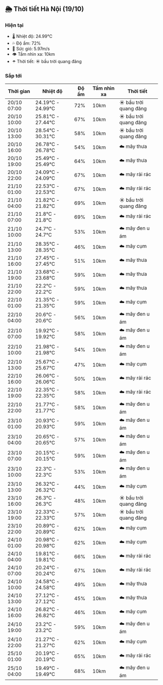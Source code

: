 ## 🌦️ Thời tiết Hà Nội (19/10)

### Hiện tại

- 🌡️ Nhiệt độ: 24.99℃
- 💦 Độ ẩm: 72%
- 💨 Sức gió: 5.97m/s
- 👁️ Tầm nhìn xa: 10km
- ☂️ Thời tiết: ☀️ bầu trời quang đãng

### Sắp tới

| Thời gian | Nhiệt độ | Độ ẩm | Tầm nhìn xa | Thời tiết |
| --- | --- | --- | --- | --- |
| 20/10 07:00 | 24.19℃ - 24.99℃ | 72% | 10km | ☀️ bầu trời quang đãng |
| 20/10 10:00 | 25.81℃ - 27.44℃ | 67% | 10km | ☀️ bầu trời quang đãng |
| 20/10 13:00 | 28.54℃ - 30.31℃ | 58% | 10km | ☀️ bầu trời quang đãng |
| 20/10 16:00 | 26.78℃ - 26.78℃ | 54% | 10km | ☁️ mây thưa |
| 20/10 19:00 | 25.49℃ - 25.49℃ | 64% | 10km | ☁️ mây thưa |
| 20/10 22:00 | 24.09℃ - 24.09℃ | 67% | 10km | ☁️ mây rải rác |
| 21/10 01:00 | 22.53℃ - 22.53℃ | 67% | 10km | ☁️ mây rải rác |
| 21/10 04:00 | 21.82℃ - 21.82℃ | 69% | 10km | ☀️ bầu trời quang đãng |
| 21/10 07:00 | 21.8℃ - 21.8℃ | 69% | 10km | ☁️ mây rải rác |
| 21/10 10:00 | 24.7℃ - 24.7℃ | 53% | 10km | ☁️ mây đen u ám |
| 21/10 13:00 | 28.35℃ - 28.35℃ | 46% | 10km | ☁️ mây cụm |
| 21/10 16:00 | 27.45℃ - 27.45℃ | 51% | 10km | ☁️ mây thưa |
| 21/10 19:00 | 23.68℃ - 23.68℃ | 59% | 10km | ☁️ mây thưa |
| 21/10 22:00 | 22.2℃ - 22.2℃ | 59% | 10km | ☁️ mây thưa |
| 22/10 01:00 | 21.35℃ - 21.35℃ | 59% | 10km | ☁️ mây cụm |
| 22/10 04:00 | 20.6℃ - 20.6℃ | 56% | 10km | ☁️ mây đen u ám |
| 22/10 07:00 | 19.92℃ - 19.92℃ | 58% | 10km | ☁️ mây đen u ám |
| 22/10 10:00 | 21.98℃ - 21.98℃ | 54% | 10km | ☁️ mây đen u ám |
| 22/10 13:00 | 25.67℃ - 25.67℃ | 47% | 10km | ☁️ mây cụm |
| 22/10 16:00 | 26.06℃ - 26.06℃ | 50% | 10km | ☁️ mây rải rác |
| 22/10 19:00 | 22.35℃ - 22.35℃ | 58% | 10km | ☁️ mây rải rác |
| 22/10 22:00 | 21.77℃ - 21.77℃ | 58% | 10km | ☁️ mây đen u ám |
| 23/10 01:00 | 20.93℃ - 20.93℃ | 59% | 10km | ☁️ mây đen u ám |
| 23/10 04:00 | 20.65℃ - 20.65℃ | 57% | 10km | ☁️ mây đen u ám |
| 23/10 07:00 | 20.15℃ - 20.15℃ | 59% | 10km | ☁️ mây đen u ám |
| 23/10 10:00 | 22.3℃ - 22.3℃ | 53% | 10km | ☁️ mây đen u ám |
| 23/10 13:00 | 26.32℃ - 26.32℃ | 44% | 10km | ☁️ mây cụm |
| 23/10 16:00 | 26.3℃ - 26.3℃ | 48% | 10km | ☀️ bầu trời quang đãng |
| 23/10 19:00 | 22.33℃ - 22.33℃ | 57% | 10km | ☀️ bầu trời quang đãng |
| 23/10 22:00 | 20.89℃ - 20.89℃ | 62% | 10km | ☁️ mây cụm |
| 24/10 01:00 | 20.98℃ - 20.98℃ | 62% | 10km | ☁️ mây cụm |
| 24/10 04:00 | 19.81℃ - 19.81℃ | 66% | 10km | ☁️ mây rải rác |
| 24/10 07:00 | 20.24℃ - 20.24℃ | 67% | 10km | ☁️ mây rải rác |
| 24/10 10:00 | 24.58℃ - 24.58℃ | 49% | 10km | ☁️ mây thưa |
| 24/10 13:00 | 27.12℃ - 27.12℃ | 45% | 10km | ☁️ mây thưa |
| 24/10 16:00 | 26.82℃ - 26.82℃ | 46% | 10km | ☁️ mây cụm |
| 24/10 19:00 | 23.2℃ - 23.2℃ | 59% | 10km | ☁️ mây đen u ám |
| 24/10 22:00 | 21.27℃ - 21.27℃ | 62% | 10km | ☁️ mây cụm |
| 25/10 01:00 | 20.19℃ - 20.19℃ | 65% | 10km | ☁️ mây rải rác |
| 25/10 04:00 | 19.49℃ - 19.49℃ | 68% | 10km | ☁️ mây đen u ám |
